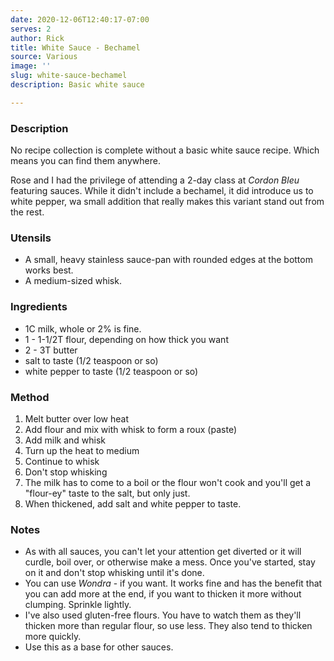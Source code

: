```yaml
---
date: 2020-12-06T12:40:17-07:00
serves: 2
author: Rick
title: White Sauce - Bechamel
source: Various
image: ''
slug: white-sauce-bechamel
description: Basic white sauce

---
```

### Description

No recipe collection is complete without a basic white sauce recipe.  Which means you can find them anywhere.

Rose and I had the privilege of attending a 2-day class at _Cordon Bleu_ featuring sauces.  While it didn't include a bechamel, it did introduce us to white pepper, wa small addition that really makes this variant stand out from the rest.

### Utensils

* A small, heavy stainless sauce-pan with rounded edges at the bottom works best. 
* A medium-sized whisk.

### Ingredients

* 1C milk, whole or 2% is fine.
* 1 - 1-1/2T flour, depending on how thick you want
* 2 - 3T butter
* salt to taste (1/2 teaspoon or so)
* white pepper to taste (1/2 teaspoon or so)

### Method

1. Melt butter over low heat
2. Add flour and mix with whisk to form a roux (paste)
3. Add milk and whisk
4. Turn up the heat to medium
5. Continue to whisk
6. Don't stop whisking
7. The milk has to come to a boil or the flour won't cook and you'll get a "flour-ey" taste to the salt, but only just.
8. When thickened, add salt  and white pepper to taste.

### Notes

* As with all sauces, you can't let your attention get diverted or it will curdle, boil over, or otherwise make a mess.  Once you've started, stay on it and don't stop whisking until it's done.
* You can use _Wondra_ - if you want.  It works fine and has the benefit that you can add more at the end, if you want to thicken it more without clumping.  Sprinkle lightly.
* I've also used gluten-free flours.  You have to watch them as they'll thicken more than regular flour, so use less.  They also tend to thicken more quickly.
* Use this as a base for other sauces.